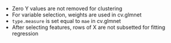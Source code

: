 - Zero Y values are not removed for clustering
- For variable selection, weights are used in cv.glmnet
- `type.measure` is set equal to `mae` in cv.glmnet
- After selecting features, rows of X are not subsetted for fitting regression